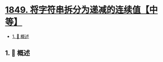 # [1849. 将字符串拆分为递减的连续值【中等】](https://github.com/Tdahuyou/TNotes.leetcode/tree/main/notes/1849.%20%E5%B0%86%E5%AD%97%E7%AC%A6%E4%B8%B2%E6%8B%86%E5%88%86%E4%B8%BA%E9%80%92%E5%87%8F%E7%9A%84%E8%BF%9E%E7%BB%AD%E5%80%BC%E3%80%90%E4%B8%AD%E7%AD%89%E3%80%91)

<!-- region:toc -->

- [1. 📝 概述](#1--概述)

<!-- endregion:toc -->

## 1. 📝 概述
